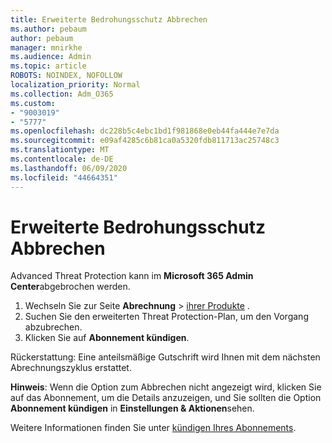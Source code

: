 ```yaml
---
title: Erweiterte Bedrohungsschutz Abbrechen
ms.author: pebaum
author: pebaum
manager: mnirkhe
ms.audience: Admin
ms.topic: article
ROBOTS: NOINDEX, NOFOLLOW
localization_priority: Normal
ms.collection: Adm_O365
ms.custom:
- "9003019"
- "5777"
ms.openlocfilehash: dc228b5c4ebc1bd1f981868e0eb44fa444e7e7da
ms.sourcegitcommit: e09af4285c6b81ca0a5320fdb811713ac25748c3
ms.translationtype: MT
ms.contentlocale: de-DE
ms.lasthandoff: 06/09/2020
ms.locfileid: "44664351"
---
```

# <a name="cancel-advanced-threat-protection"></a>Erweiterte Bedrohungsschutz Abbrechen

Advanced Threat Protection kann im **Microsoft 365 Admin Center**abgebrochen werden.

1. Wechseln Sie zur Seite **Abrechnung**  >  [ihrer Produkte](https://go.microsoft.com/fwlink/p/?linkid=842054) .
2. Suchen Sie den erweiterten Threat Protection-Plan, um den Vorgang abzubrechen.
3. Klicken Sie auf **Abonnement kündigen**.

Rückerstattung: Eine anteilsmäßige Gutschrift wird Ihnen mit dem nächsten Abrechnungszyklus erstattet.

**Hinweis**: Wenn die Option zum Abbrechen nicht angezeigt wird, klicken Sie auf das Abonnement, um die Details anzuzeigen, und Sie sollten die Option **Abonnement kündigen** in **Einstellungen & Aktionen**sehen.

Weitere Informationen finden Sie unter [kündigen Ihres Abonnements](https://docs.microsoft.com/microsoft-365/commerce/subscriptions/cancel-your-subscription).
